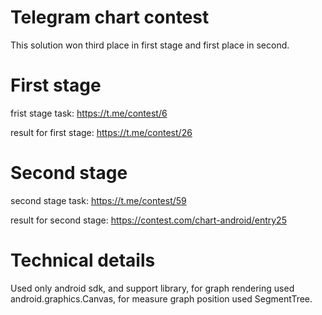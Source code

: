 # Telegram chart contest

This solution won third place in first stage and first place in second.

# First stage
frist stage task:
https://t.me/contest/6

result for first stage:
https://t.me/contest/26

# Second stage
second stage task: 
https://t.me/contest/59

result for second stage:
https://contest.com/chart-android/entry25


# Technical details
Used only android sdk, and support library, for graph rendering used android.graphics.Canvas,
for measure graph position used SegmentTree.

